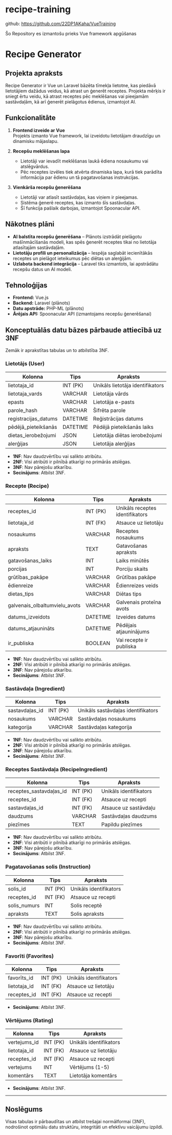 # recipe-training

github: https://github.com/22DP1AKaha/VueTraining

Šo Repository es izmantošu prieks Vue framework apgūšanas

# Recipe Generator

## Projekta apraksts
Recipe Generator ir Vue un Laravel bāzēta tīmekļa lietotne, kas piedāvā lietotājiem dažādus veidus, kā atrast un ģenerēt receptes. Projekta mērķis ir sniegt ērtu veidu, kā atrast receptes pēc meklēšanas vai pieejamām sastāvdaļām, kā arī ģenerēt pielāgotus ēdienus, izmantojot AI.

## Funkcionalitāte
1. **Frontend izveide ar Vue**  
   Projekts izmanto Vue framework, lai izveidotu lietotājam draudzīgu un dinamisku mājaslapu.

2. **Recepšu meklēšanas lapa**  
   - Lietotāji var ievadīt meklēšanas laukā ēdiena nosaukumu vai atslēgvārdus.  
   - Pēc receptes izvēles tiek atvērta dinamiska lapa, kurā tiek parādīta informācija par ēdienu un tā pagatavošanas instrukcijas.

3. **Vienkārša recepšu ģenerēšana**  
   - Lietotāji var atlasīt sastāvdaļas, kas viņiem ir pieejamas.  
   - Sistēma ģenerē receptes, kas izmanto šīs sastāvdaļas.  
   - Šī funkcija pašlaik darbojas, izmantojot Spoonacular API.  

## Nākotnes plāni
- **AI balstīta recepšu ģenerēšana** – Plānots izstrādāt pielāgotu mašīnmācīšanās modeli, kas spēs ģenerēt receptes tikai no lietotāja atlasītajām sastāvdaļām.  
- **Lietotāju profili un personalizācija** – Iespēja saglabāt iecienītākās receptes un pielāgot ieteikumus pēc diētas un alerģijām.  
- **Uzlabota backend integrācija** – Laravel tiks izmantots, lai apstrādātu recepšu datus un AI modeli.

## Tehnoloģijas
- **Frontend:** Vue.js  
- **Backend:** Laravel (plānots)  
- **Datu apstrāde:** PHP-ML (plānots)  
- **Ārējais API:** Spoonacular API (izmantojams recepšu ģenerēšanai)  



## Konceptuālās datu bāzes pārbaude attiecībā uz 3NF

Zemāk ir aprakstītas tabulas un to atbilstība 3NF.

### Lietotājs (User)

| Kolonna                | Tips          | Apraksts |
|------------------------|--------------|----------|
| lietotaja_id          | INT (PK)     | Unikāls lietotāja identifikators |
| lietotaja_vards       | VARCHAR      | Lietotāja vārds |
| epasts               | VARCHAR      | Lietotāja e-pasts |
| parole_hash          | VARCHAR      | Šifrēta parole |
| registracijas_datums | DATETIME      | Reģistrācijas datums |
| pēdējā_pieteikšanās  | DATETIME      | Pēdējā pieteikšanās laiks |
| dietas_ierobežojumi  | JSON         | Lietotāja diētas ierobežojumi |
| alerģijas            | JSON         | Lietotāja alerģijas |

- **1NF**: Nav daudzvērtību vai salikto atribūtu.
- **2NF**: Visi atribūti ir pilnībā atkarīgi no primārās atslēgas.
- **3NF**: Nav pārejošu atkarību.
- **Secinājums**: Atbilst 3NF.

### Recepte (Recipe)

| Kolonna               | Tips      | Apraksts |
|-----------------------|----------|----------|
| receptes_id         | INT (PK) | Unikāls receptes identifikators |
| lietotaja_id        | INT (FK) | Atsauce uz lietotāju |
| nosaukums           | VARCHAR  | Receptes nosaukums |
| apraksts           | TEXT     | Gatavošanas apraksts |
| gatavošanas_laiks   | INT      | Laiks minūtēs |
| porcijas           | INT      | Porciju skaits |
| grūtības_pakāpe    | VARCHAR  | Grūtības pakāpe |
| ēdienreize         | VARCHAR  | Ēdienreizes veids |
| dietas_tips        | VARCHAR  | Diētas tips |
| galvenais_olbaltumvielu_avots | VARCHAR | Galvenais proteīna avots |
| datums_izveidots   | DATETIME | Izveides datums |
| datums_atjaunināts | DATETIME | Pēdējais atjauninājums |
| ir_publiska        | BOOLEAN  | Vai recepte ir publiska |

- **1NF**: Nav daudzvērtību vai salikto atribūtu.
- **2NF**: Visi atribūti ir pilnībā atkarīgi no primārās atslēgas.
- **3NF**: Nav pārejošu atkarību.
- **Secinājums**: Atbilst 3NF.

### Sastāvdaļa (Ingredient)

| Kolonna       | Tips      | Apraksts |
|--------------|----------|----------|
| sastavdaļas_id | INT (PK) | Unikāls sastāvdaļas identifikators |
| nosaukums    | VARCHAR  | Sastāvdaļas nosaukums |
| kategorija   | VARCHAR  | Sastāvdaļas kategorija |

- **1NF**: Nav daudzvērtību vai salikto atribūtu.
- **2NF**: Visi atribūti ir pilnībā atkarīgi no primārās atslēgas.
- **3NF**: Nav pārejošu atkarību.
- **Secinājums**: Atbilst 3NF.

### Receptes Sastāvdaļa (RecipeIngredient)

| Kolonna                | Tips      | Apraksts |
|------------------------|----------|----------|
| receptes_sastavdaļas_id | INT (PK) | Unikāls identifikators |
| receptes_id          | INT (FK) | Atsauce uz recepti |
| sastavdaļas_id       | INT (FK) | Atsauce uz sastāvdaļu |
| daudzums            | VARCHAR  | Sastāvdaļas daudzums |
| piezīmes            | TEXT     | Papildu piezīmes |

- **1NF**: Nav daudzvērtību vai salikto atribūtu.
- **2NF**: Visi atribūti ir pilnībā atkarīgi no primārās atslēgas.
- **3NF**: Nav pārejošu atkarību.
- **Secinājums**: Atbilst 3NF.

### Pagatavošanas solis (Instruction)

| Kolonna     | Tips      | Apraksts |
|------------|----------|----------|
| solis_id   | INT (PK) | Unikāls identifikators |
| receptes_id | INT (FK) | Atsauce uz recepti |
| solis_numurs | INT | Solis receptē |
| apraksts   | TEXT     | Solis apraksts |

- **1NF**: Nav daudzvērtību vai salikto atribūtu.
- **2NF**: Visi atribūti ir pilnībā atkarīgi no primārās atslēgas.
- **3NF**: Nav pārejošu atkarību.
- **Secinājums**: Atbilst 3NF.

### Favorīti (Favorites)

| Kolonna        | Tips      | Apraksts |
|---------------|----------|----------|
| favorīts_id  | INT (PK) | Unikāls identifikators |
| lietotaja_id | INT (FK) | Atsauce uz lietotāju |
| receptes_id  | INT (FK) | Atsauce uz recepti |

- **Secinājums**: Atbilst 3NF.

### Vērtējums (Rating)

| Kolonna        | Tips      | Apraksts |
|---------------|----------|----------|
| vertejums_id  | INT (PK) | Unikāls identifikators |
| lietotaja_id  | INT (FK) | Atsauce uz lietotāju |
| receptes_id   | INT (FK) | Atsauce uz recepti |
| vertejums     | INT      | Vērtējums (1-5) |
| komentārs     | TEXT     | Lietotāja komentārs |

- **Secinājums**: Atbilst 3NF.

---

## Noslēgums

Visas tabulas ir pārbaudītas un atbilst trešajai normālformai (3NF), nodrošinot optimālu datu struktūru, integritāti un efektīvu vaicājumu izpildi.
